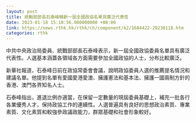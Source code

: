 ```yaml
---
layout: post
title: 統戰部部長石泰峰稱新一屆全國政協名單具廣泛代表性
date: 2023-01-18 15:10:56.000000000 +08:00
link: https://news.rthk.hk/rthk/ch/component/k2/1684422-20230118.htm
categories: rthk
---
```


中共中央政治局委員、統戰部部長石泰峰表示，新一屆全國政協委員名單具有廣泛代表性。人選基本涵蓋各領域各方面需要參加全國政協的人士，分布比較廣泛。

新華社報道，石泰峰日前在政協常委會會議，說明政協委員人選的推薦提名情況和建議名單。他提到名單有愛國愛港愛澳、擁護憲法和基本法、擁護一國兩制方針的香港、澳門各界知名人士。

石泰峰指出，進退比例亦適當，在保留一定數量的現屆委員基礎上，補充一批各行各業優秀人才，保持政協工作的連續性。人選普遍具有良好的思想政治素質、專業素質、文化素質和較強參政議政能力，群眾基礎和社會形象較好。
